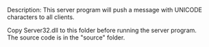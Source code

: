 Description: This server program will push a message with UNICODE characters to all clients.  
  
Copy Server32.dll to this folder before running the server program.  
The source code is in the "source" folder.
